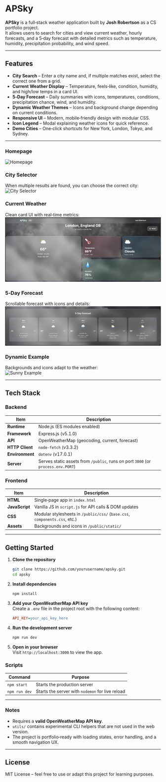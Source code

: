 # APSky

**APSky** is a full‑stack weather application built by **Josh Robertson** as a CS portfolio project.  
It allows users to search for cities and view current weather, hourly forecasts, and a 5‑day forecast with detailed metrics such as temperature, humidity, precipitation probability, and wind speed.

---

## Features

- **City Search** – Enter a city name and, if multiple matches exist, select the correct one from a grid.  
- **Current Weather Display** – Temperature, feels‑like, condition, humidity, and high/low temps in a card UI.  
- **5‑Day Forecast** – Daily summaries with icons, temperatures, conditions, precipitation chance, wind, and humidity.  
- **Dynamic Weather Themes** – Icons and background change depending on current conditions.  
- **Responsive UI** – Modern, mobile‑friendly design with modular CSS.  
- **Icon Legend** – Modal explaining weather icons for quick reference.  
- **Demo Cities** – One‑click shortcuts for New York, London, Tokyo, and Sydney.

---

### Homepage  
![Homepage](demo/hp.png)

### City Selector  
When multiple results are found, you can choose the correct city:  
![City Selector](demo/select.png)

### Current Weather  
Clean card UI with real‑time metrics:  
![Current Weather](demo/w1.png)

### 5‑Day Forecast  
Scrollable forecast with icons and details:  
![5‑Day Forecast](demo/w2.png)

### Dynamic Example  
Backgrounds and icons adapt to the weather:  
![Sunny Example](demo/sunnyexample.png)

---

## Tech Stack

### Backend

| Item | Description |
|------|-------------|
| **Runtime** | Node.js (ES modules enabled) |
| **Framework** | Express.js (v5.1.0) |
| **API** | OpenWeatherMap (geocoding, current, forecast) |
| **HTTP Client** | `node-fetch` (v3.3.2) |
| **Environment** | `dotenv` (v17.0.1) |
| **Server** | Serves static assets from `/public`, runs on port `3000` (or `process.env.PORT`) |

### Frontend

| Item | Description |
|------|-------------|
| **HTML** | Single‑page app in `index.html` |
| **JavaScript** | Vanilla JS in `script.js` for API calls & DOM updates |
| **CSS** | Modular stylesheets in `/public/css/` (`base.css`, `components.css`, etc.) |
| **Assets** | Backgrounds and icons in `/public/static/` |

---

## Getting Started

1. **Clone the repository**  
   ```bash
   git clone https://github.com/yourusername/apsky.git
   cd apsky
   ```

2. **Install dependencies**  
   ```bash
   npm install
   ```

3. **Add your OpenWeatherMap API key**  
   Create a `.env` file in the project root with the following content:  
   ```ini
   API_KEY=your_api_key_here
   ```

4. **Run the development server**  
   ```bash
   npm run dev
   ```

5. **Open in your browser**  
   Visit `http://localhost:3000` to view the app.

### Scripts

| Command | Purpose |
|---------|---------|
| `npm start` | Starts the production server |
| `npm run dev` | Starts the server with `nodemon` for live reload |

---

### Notes

- Requires a **valid OpenWeatherMap API key**.  
- `utils/` contains experimental CLI helpers that are not used in the web version.  
- The project is portfolio‑ready with loading states, error handling, and a smooth navigation UX.

---

## License

MIT License – feel free to use or adapt this project for learning purposes.
